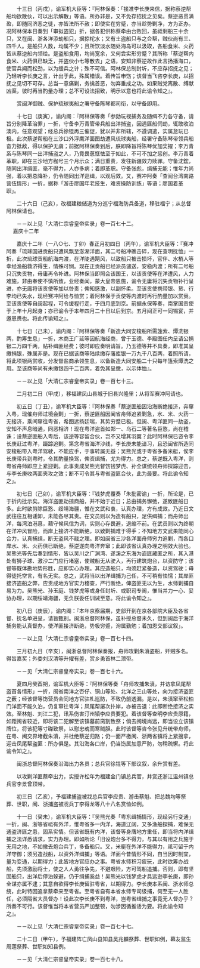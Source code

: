 <!-- { "loadSidebar": true } -->
　　十三日（丙戌），谕军机大臣等：『阿林保奏：「接准李长庚来信，据称蔡逆帮船均欲散伙，可以出示解散」等语。所办非是，又不免存招抚之见矣。蔡逆恶贯满盈，即随同济恶之徒，亦皆法所不赦；即使实在穷蹙，亦当趁势剿净，方为正办。况阿林保本日奏到「审拟盗犯」折，据各犯供称蔡牵由台败回，虽祗剩船三十余只，又在闽、浙各洋添劫船只，据掠柁水；又有土盗船只与之合帮，贼伙尚有三、四千人。是船只人数，均属不少；且所饮淡水随处海岛可以汲取，各船食米、火药皆从蔡逆船内领给。是盗船食用，均尚宽余，又何尝实形穷蹙？其所称「蔡逆帮内食米、火药俱已缺乏，并盗伙小七等散去」之语，安知非蔡逆故作此言扬播海口，使官兵闻而松劲，以为缓兵之计；殊不可信。阿林保总制封圻，不应存招抚之见；乃轻听李长庚之言，计出于此，殊属错误。着传旨申饬；该督当飞咨李长庚，以招抚之见切不可存。总当一意痛剿，务擒首恶，勿弃垂成之功。如果贼党离散、缚献凶渠，彼时再当酌量办理；总不可设法招致，明示以意也将此谕令知之』。

　　赏闽洋御贼、保护琉球夷船之署守备陈琴都司衔，以守备即用。

　　十七日（庚寅），谕内阁：『阿林保等奏「参劾玩视捕务及随缉不力各守备，请旨分别降革治罪」一折，守备李万青管带兵船出洋捕盗，因遇匪船伺劫，辄敢收泊澳内，任意观望；经总兵徐锟再三催促，犹以并非所辖，不遵调遣，实属怠玩已极。此次蔡逆帮船在三沙口外浮鹰洋面图劫遭风琉球夷船，经署守备陈琴带领兵船奋力抵敌，得以保护无虞；前据阿林保奏到后，朕即降旨将陈琴优加奖擢；李万青系与陈琴同一出洋捕盗之人，乃竟畏葸恇怯至于如此，不可不加之惩创。李万青着革职，即在三沙地方枷号三个月示众；满日重责，发往新疆效力赎罪。守备沈鋐，随同出洋缉匪，毫不得力，人亦多病；着即革职。守备张彪，缉捕无能；惟年力尚强，着以把总降补，仍令随同出洋巡缉，以观后效。又，赛冲阿奏「查阅台湾南路营伍情形」一折，据称「游击廖国年老技生，难资操防训练」等语；廖国着革职」。

　　二十六日（己亥），改福建粮储道为分巡宁福海防兵备道，移驻福宁；从总督阿林保请也。

　　－－以上见「大清仁宗睿皇帝实录」卷一百七十二。  
　 
嘉庆十二年

　　嘉庆十二年（一八○七、丁卯）春正月初四日（丙午），谕军机大臣等：『赛冲阿奏「琉球国进贡船只遭风飘至澎湖洋面，其二号船冲礁击碎，现在查明抚恤」一折，此次琉球贡船航海内渡，在洋陡遇飓风，以致船只被击损坏，官伴、水梢人等幸经渔船救济得生，情殊可悯。现在正贡船已经派员谴送，安稳内渡；所有二号船只沉失贡物，毋庸再令补进。阿林保当即照会该国王，以该贡使等在洋遭风，人力难施，非由奉使不慎所致，业经奏闻，蒙大皇帝恩施，谕令无庸将沉失贡物补行呈进，亦无庸将该贡使等加以咎责；俾知感激，以副怀柔。至该贡使携带银、货、行李均已失水，现经赛冲阿给与恤赏；着阿林保于贡使等内渡时再行酌量加以赏赉。至该贡使等自闽起程，可令缓程行走，于四月底到京。前据永保等奏，南掌国贡使于上年十月起身；亦已谕令于本年四月二十日以后到京。五月间正可一同锡宴，并邀恩赉也。将此传谕知之』。

　　十七日（己未），谕内阁：『阿林保等奏「新造大同安梭船所需篷索、燂洗银两，酌筹生息」一折，木商王广延等因航海经商，曾于玉德、李殿图任内呈请公捐银二万四千两，贴补缉匪经费；彼时即应奏明请旨。乃玉德等并不具奏，即准其呈缴捐银，殊属非是。现在已据该商等陆续缴存藩库银一万九千八百两，着照所请，将此项银两赏收，分发督盐商承领生息，以备新造大同安船二十只每年篷索燂洗之用。至该商等尚有未缴银四千二百两，着免其呈缴，以示体恤』。

　　－－以上见「大清仁宗睿皇帝实录」卷一百七十三。

　　二月初二日（甲戌），移福建凤山县城于旧县兴隆里；从将军赛冲阿请也。

　　初五日（丁丑），谕军机大臣等：『阿林保奏「蔡逆匪船因沿海断绝接济，奔窜入粤，现催舟师过境会剿」一折，蔡逆匪船因闽省舟师追紧剿急，水、米、火药一无接济，乘间窜往粤省，希图远扬廷喘，其势穷蹙已极。但闽、粤洋匪同一劫盗，安知不声息暗通，同恶相济！现在粤洋盗首如郑一、乌石二等著名巨憝，尚在稽诛；设蔡逆匪船入粤后，该逆等容留合伙，岂不又增其羽翼？此时阿林保已咨令李长庚赶过粤洋，蹑踪追剿。第念粤省海洋沙线，李长庚未能谙习，且恐闽省所造同安梭船带入粤洋驾驶，不能应手，于事转属无益；吴熊光或于粤省多备米艇，俟李长庚带兵到粤时，令其酌量换驾，俾资缉捕，尤为得力。总之，蔡逆既入粤洋，则粤省舟师即应上紧迎剿。此事责成吴熊光督饬钱梦虎、孙全谋统领舟师探踪迎击，与李长庚收两面夹攻之效；断不可令其与粤省盗匪合伙，此为最要。将此谕令知之」。

　　初七日（己卯），谕军机大臣等：『钱梦虎覆奏「朱批密谕」一折，所论是，已于折内批示矣。海洋盗匪劫掠商船，并不始于近日；总由捕务懈弛，遂致匪船日多。此时欲剪除巨憝、绥靖海疆，惟在文武和衷，认真办理，方有成效。乃近日文武往往互相诿卸，未能各尽其责。在文员则以为造有船只，足供缉捕；而舟师出洋，每湾泊港惪，藉守候风信为词，实则心存畏避，退缩不前。在武员则以为终朝在洋冲风冒险，而岸上接济不能断绝，以致剿捕难于得手；不知地方文武果能同心合力，认真捕缉，断无盗风不戢之理。即如闽省三沙各洋面舟师穷力追剿，而各口岸水、米、火药俱已断绝，蔡逆遂向粤洋奔窜；此即该省认真办理之明效大验也。吴熊光等先后奏到情形，皆以吴川之广渊湾、遂溪之东海为盗匪藏匿之所，其入港处有狮子球、激沙二门应行堵塞，使贼船无从驶入，再行建筑炮台，以资防守；该督等既体勘地势形胜，应即实心办理。其应造船只，均须赶紧备造，以资驾驶；毋得徒托空言，有名无实。总之，武将当以出洋缉捕为己任，不可稍有怯懦；其岸匪接济盗船之弊，应责成地方官实力稽查，严行断绝，俾盗匪无以为生，水师剿捕自易为力。吴熊光、孙玉庭、钱梦虎等或身任封圻、或职司专阃，惟当并力一心、妥协办理，以期绥靖海疆，无负朕委任训诫至意。将此谕令知之』。

　　初八日（庚辰），谕内阁：『本年京察届期，吏部开到在京各部院大臣及各省督、抚名单进呈，请旨甄别。闽浙总督阿林保，虽补授总督未久，但到闽后于海洋捕务能认真督办，使洋匪接济断绝，势极穷蹙，洵属勤勉；着加恩交部议叙」。

　　－－以上见「大清仁宗睿皇帝实录」卷一百七十四。

　　三月初九日（辛亥），闽浙总督阿林保奏报，舟师攻剿朱濆盗船，歼贼多名。得旨嘉奖；外委刘汉清等升擢有差，赏乡勇首林二顶带。

　　－－见「大清仁宗睿皇帝实录」卷一百七十六。

　　夏四月癸酉朔，谕军机大臣等：『阿林保等奏「舟师攻捕朱濆，并访拿凤尾帮盗首各情形」一折，闽省南洋之杏仔、铜山等处、北洋之三山等处，向为接济盗匪之薮；经该督等饬营员会同地方官驻札巡防，不致仍前透漏。是以，朱濆窜至松柏门洋面不能久泊，仍复窜往粤洋；凤尾帮屡次扑岸，亦被击退：此即断绝接济之实效。至林魁、刘江二犯，讯系伤害汀州镇李应贵要犯。着该督等查明李应贵原籍，如距闽省较近，即将该二犯解至该镇墓前脔割致祭；倘去闽境尚远，即当设立该镇牌位，将该犯等寸磔致祭，以慰忠魂而寒贼胆。此时该督等咨令张见升统带舟师，在粤、闽交界堵截朱濆，并杜绝蔡逆归路；仍一面严檄闽、浙两省镇将上紧搜拿，迎击凤尾帮盗匪：所办俱是。其沿海各口岸，仍当饬属加意严防，勿稍疏懈。将此谕令知之』。

　　闽浙总督阿林保奏沿海出力各员；总兵官徐锟等下部议叙，余升赏有差。

　　以攻剿洋匪蔡牵出力，实授许松年为福建金门镇总兵官，并赏还浙江温州镇总兵官李景曾顶带。

　　初三日（乙亥），予福建捕盗被戕总兵官李应贵、游击蔡魁、把总魏均等祭葬、世职，闽、浙捕盗被戕兵丁李得龙等八十八名赏恤如例。

　　十一日（癸未），谕军机大臣等：『吴熊光奏「粤东缉捕情形，现经另行变通」一折，闽、浙等省祗有外洋，惟粤省多一内洋，海道辽阔，又多渔船探捕，难保无通盗济匪之患，固系实情。但该省既有内洋，该督等身膺地方重任，即当将内洋缉捕之法详悉请求，实力办理。即如所论「旧设炮台多不得力，与其以有用之兵施于无用之地，不如撤去炮台兵丁，多备船只。又，米艇在外洋不能得力，祗可留于内洋守御；须另造战船，以资外洋缉捕」等语。洋面今昔情形不同，自当因时制宜，量为变通，以期得力；此皆地方官应办之事。粤省水师积习疲玩，此时欲筹办战船，先须激励将士，使之人人勇往争先，不避艰险，方可驾船追捕。否则，即有坚固船只，出洋后停泊躲避，仍于缉捕奚益！吴熊光以钱梦虎才具远逊李长庚，即孙全谋亦属不逮；其意自欲得李长庚留驻粤省，以期得力。李长庚本系闽、浙水师总统，此时特因追拿蔡牵来至粤省。至粤省自有本省水师专司级捕，何至无一人胜任，必须隔省大员督办！设此次李长庚不到粤洋，岂粤省缉捕之事竟无人督办乎？所奏不可行。该督惟当将本省营员严加整顿，勿涉因循推诿为要。将此谕令知之』。

　　－－以上见「大清仁宗睿皇帝实录」卷一百七十七。

　　二十二日（甲午），予福建阵亡凤山县知县吴兆麟祭葬、世职如例，幕友监生周莲祭葬、世职如知县例。

　　－－见「大清仁宗睿皇帝实录」卷一百七十八。

